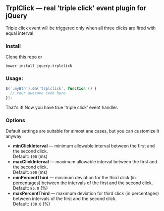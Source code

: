 ## TrplClick &mdash; real 'triple click' event plugin for jQuery

Triple click event will be triggered only when all three clicks are fired with equal interval.

### Install
Clone this repo or
```
bower install jquery-trplclick
```


### Usage: 
```javascript
$('.myBtn').on('trplclick', function () {
  // Your awesome code here
});
```
That's it! Now you have true 'triple click' event handler.

### Options
Default settings are suitable for almost ane cases, but you can customize it anyway
* **minClickInterval** &mdash; minimum allowable interval between the first and the second click. <br>Default: `100` (ms)
* **maxClickInterval** &mdash; maximum allowable interval between the first and the second click. <br>Default: `500` (ms)
* **minPercentThird** &mdash; minimum deviation for the third click (in percentages) between the intervals of the first and the second click. <br>Default: `85.0` (%)
* **maxPercentThird** &mdash; maximum deviation for third click (in percentages) between intervals of the first and the second click. <br>Default: `130.0` (%)

